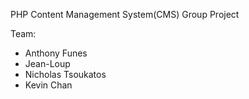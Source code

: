 PHP Content Management System(CMS) Group Project

Team:
- Anthony Funes
- Jean-Loup
- Nicholas Tsoukatos
- Kevin Chan
